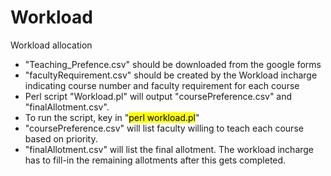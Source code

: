 # Workload
Workload allocation

<ul> 
<li>
"Teaching_Prefence.csv" should be downloaded from the google forms
</li>
<li>
"facultyRequirement.csv" should be created by the Workload incharge indicating course number and faculty requirement for each course
</li>
<li>
Perl script "Workload.pl" will output "coursePreference.csv" and "finalAllotment.csv".
</li>
<li>
To run the script, key in "<mark>perl workload.pl</mark>"
</li>
<li>
"coursePreference.csv" will list faculty willing to teach each course based on priority.
</li>
<li>
"finalAllotment.csv" will list the final allotment. The workload incharge has to fill-in the remaining allotments after this gets completed.
</li>
</ul>
